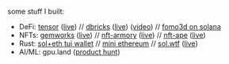 some stuff I built:

- DeFi: [tensor](https://github.com/tensor-hq) ([live](https://tensor.so/)) // [dbricks](https://github.com/dbricks-xyz/) ([live](http://dbricks.xyz/)) ([video](https://www.youtube.com/watch?v=mT5pMV-I688)) // [fomo3d on solana](https://github.com/ilmoi/solana_fomo3d)
- NFTs: [gemworks](https://github.com/gemworks/) ([live](https://gemworks.gg)) // [nft-armory](https://github.com/ilmoi/nft-armory) ([live](http://nftarmory.me/)) // [nft-ape](https://github.com/ilmoi/nftape.me) ([live](https://nftape.me/))
- Rust: [sol+eth tui wallet](https://github.com/ilmoi/degen-wallet) // [mini ethereum](https://github.com/ilmoi/rebuild-ethereum-in-rust) // [sol.wtf](https://github.com/ilmoi/sol_wtf) ([live](https://sol.wtf/)) 
- AI/ML: gpu.land ([product hunt](https://www.producthunt.com/posts/gpu-land))
